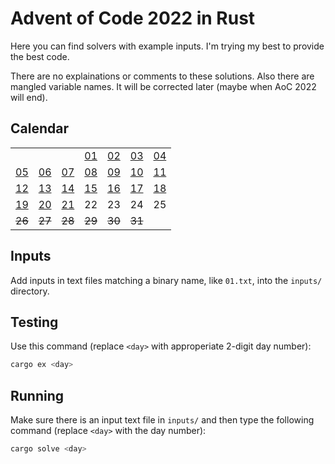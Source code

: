# Advent of Code 2022 in Rust
Here you can find solvers with example inputs. I'm trying my best to provide the best code.

There are no explainations or comments to these solutions. Also there are mangled variable names. It will be corrected later (maybe when AoC 2022 will end).

## Calendar
|  |  |  |  |  |  |  |
|--|--|--|--|--|--|--|
|  |  |  |[01](src/bin/01.rs)|[02](src/bin/02.rs)|[03](src/bin/03.rs)|[04](src/bin/04.rs)|
|[05](src/bin/05.rs)|[06](src/bin/06.rs)|[07](src/bin/.rs)|[08](src/bin/08.rs)|[09](src/bin/09.rs)|[10](src/bin/10.rs)|[11](src/bin/11.rs)|
|[12](src/bin/12.rs)|[13](src/bin/13.rs)|[14](src/bin/14.rs)|[15](src/bin/15.rs)|[16](src/bin/16.rs)|[17](src/bin/17.rs)|[18](src/bin/18.rs)|
|[19](src/bin/19.rs)|[20](src/bin/20.rs)|[21](src/bin/21.rs)|22|23|24|25|
|~~26~~|~~27~~|~~28~~|~~29~~|~~30~~|~~31~~|  |

## Inputs
Add inputs in text files matching a binary name, like `01.txt`, into the `inputs/` directory.

## Testing
Use this command (replace `<day>` with approperiate 2-digit day number):
```sh
cargo ex <day>
```

## Running
Make sure there is an input text file in `inputs/` and then type the following command (replace `<day>` with the day number):
```sh
cargo solve <day>
```